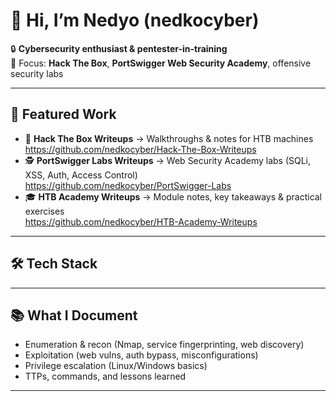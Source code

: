 # 👋 Hi, I’m Nedyo (nedkocyber)

🔒 **Cybersecurity enthusiast & pentester-in-training**  
🧪 Focus: **Hack The Box**, **PortSwigger Web Security Academy**, offensive security labs  

---

## 🚀 Featured Work
- 📝 **Hack The Box Writeups** → Walkthroughs & notes for HTB machines  
  https://github.com/nedkocyber/Hack-The-Box-Writeups
- 🕵️ **PortSwigger Labs Writeups** → Web Security Academy labs (SQLi, XSS, Auth, Access Control)  
  https://github.com/nedkocyber/PortSwigger-Labs
- 🎓 **HTB Academy Writeups** → Module notes, key takeaways & practical exercises  
  https://github.com/nedkocyber/HTB-Academy-Writeups

---

## 🛠️ Tech Stack


---

## 📚 What I Document
- Enumeration & recon (Nmap, service fingerprinting, web discovery)
- Exploitation (web vulns, auth bypass, misconfigurations)
- Privilege escalation (Linux/Windows basics)
- TTPs, commands, and lessons learned

---

